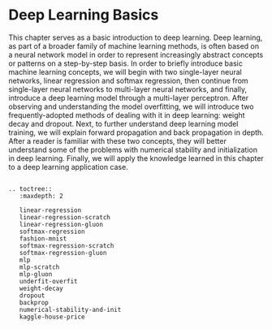 # Deep Learning Basics 

This chapter serves as a basic introduction to deep learning.  Deep
learning, as part of a broader family of machine learning methods, is
often based on a neural network model in order to represent
increasingly abstract concepts or patterns on a step-by-step basis. In
order to briefly introduce basic machine learning concepts, we will
begin with two single-layer neural networks, linear regression and
softmax regression,  then continue from single-layer neural networks
to multi-layer neural networks, and finally, introduce a deep learning
model through a multi-layer perceptron. After observing and
understanding the model overfitting, we will introduce two
frequently-adopted methods of dealing with it in deep learning: weight
decay and dropout. Next, to further understand deep learning model
training, we will explain forward propagation and back propagation in
depth.  After a reader is familiar with these two concepts, they will
better understand some of the problems with numerical stability and
initialization in deep learning. Finally, we will apply the knowledge
learned in this chapter to a deep learning application case. 

```eval_rst

.. toctree::
   :maxdepth: 2

   linear-regression
   linear-regression-scratch
   linear-regression-gluon
   softmax-regression
   fashion-mnist
   softmax-regression-scratch
   softmax-regression-gluon
   mlp
   mlp-scratch
   mlp-gluon
   underfit-overfit
   weight-decay
   dropout
   backprop
   numerical-stability-and-init
   kaggle-house-price

```
